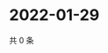 # 2022-01-29

共 0 条

<!-- BEGIN WEIBO -->
<!-- 最后更新时间 Sat Jan 29 2022 19:11:52 GMT+0800 (China Standard Time) -->

<!-- END WEIBO -->
